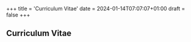 +++
title = 'Curriculum Vitae'
date = 2024-01-14T07:07:07+01:00
draft = false
+++

## Curriculum Vitae
